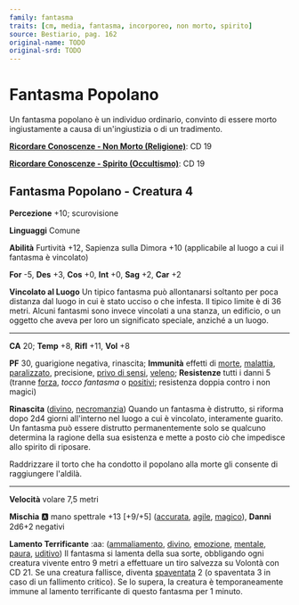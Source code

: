 ```yaml
---
family: fantasma
traits: [cm, media, fantasma, incorporeo, non morto, spirito]
source: Bestiario, pag. 162
original-name: TODO
original-srd: TODO
---
```


# Fantasma Popolano

Un fantasma popolano è un individuo ordinario, convinto di essere morto ingiustamente a causa di un'ingiustizia o di un tradimento.

**[Ricordare Conoscenze - Non Morto (Religione)](/azioni/ricordare-conoscenze)**: CD 19

**[Ricordare Conoscenze - Spirito (Occultismo)](/azioni/ricordare-conoscenze)**: CD 19

## Fantasma Popolano - Creatura 4

**Percezione** +10; scurovisione

**Linguaggi** Comune

**Abilità** Furtività +12, Sapienza sulla Dimora +10 (applicabile al luogo a cui il fantasma è vincolato)

**For** -5, **Des** +3, **Cos** +0, **Int** +0, **Sag** +2, **Car** +2

**Vincolato al Luogo** Un tipico fantasma può allontanarsi soltanto per poca distanza dal luogo in cui è stato ucciso o che infesta. Il tipico limite è di 36 metri. Alcuni fantasmi sono invece vincolati a una stanza, un edificio, o un oggetto che aveva per loro un significato speciale, anziché a un luogo.

***

**CA** 20; **Temp** +8, **Rifl** +11, **Vol** +8

**PF** 30, guarigione negativa, rinascita; **Immunità** effetti di [morte](/tratti/morte), [malattia](/tratti/malattia), [paralizzato](/condizioni/paralizzato), precisione, [privo di sensi](/condizioni/privo-di-sensi), [veleno](/tratti/veleno); **Resistenze** tutti i danni 5 (tranne [forza](/tratti/forza), *tocco fantasma* o [positivi](/tratti/positivo); resistenza doppia contro i non magici)

**Rinascita** ([divino](/tratti/divino), [necromanzia](/tratti/necromanzia)) Quando un fantasma è distrutto, si riforma dopo 2d4 giorni all'interno nel luogo a cui è vincolato, interamente guarito. Un fantasma può essere distrutto permanentemente solo se qualcuno determina la ragione della sua esistenza e mette a posto ciò che impedisce allo spirito di riposare.

Raddrizzare il torto che ha condotto il popolano alla morte gli consente di raggiungere l'aldilà.

***

**Velocità** volare 7,5 metri

**Mischia** :a: mano spettrale +13 \[+9/+5] ([accurata](/tratti/accurata), [agile](/tratti/agile), [magico](/tratti/magico)), **Danni** 2d6+2 negativi

**Lamento Terrificante** :aa: ([ammaliamento](/tratti/ammaliamento), [divino](/tratti/divino), [emozione](/tratti/emozione), [mentale](/tratti/mentale), [paura](/tratti/paura), [uditivo](/tratti/uditivo)) Il fantasma si lamenta della sua sorte, obbligando ogni creatura vivente entro 9 metri a effettuare un tiro salvezza su Volontà con CD 21. Se una creatura fallisce, diventa [spaventata](/condizioni/spaventato) 2 (o spaventata 3 in caso di un fallimento critico). Se lo supera, la creatura è temporaneamente immune al lamento terrificante di questo fantasma per 1 minuto.
